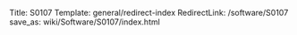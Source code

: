 Title: S0107
Template: general/redirect-index
RedirectLink: /software/S0107
save_as: wiki/Software/S0107/index.html